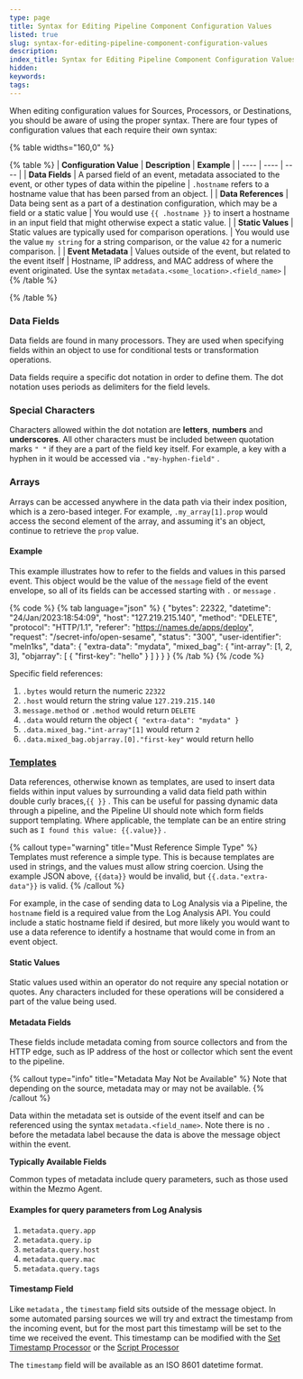 ```yaml
---
type: page
title: Syntax for Editing Pipeline Component Configuration Values
listed: true
slug: syntax-for-editing-pipeline-component-configuration-values
description: 
index_title: Syntax for Editing Pipeline Component Configuration Values
hidden: 
keywords: 
tags: 
---
```



When editing configuration values for Sources, Processors, or Destinations, you should be aware of using the proper syntax. There are four types of configuration values that each require their own syntax:

{% table widths="160,0" %}

{% table %}
| **Configuration Value** | **Description** | **Example** | 
| ---- | ---- | ---- | 
| **Data Fields** | A parsed field of an event, metadata associated to the event, or other types of data within the pipeline | `.hostname` refers to a hostname value that has been parsed from an object. | 
| **Data References** | Data being sent as a part of a destination configuration, which may be a field or a static value | You would use `{{ .hostname }}` to insert a hostname in an input field that might otherwise expect a static value. | 
| **Static Values** | Static values are typically used for comparison operations. | You would use the value `my string` for a string comparison, or the value `42` for a numeric comparison. | 
| **Event Metadata** | Values outside of the event, but related to the event itself | Hostname, IP address, and MAC address of where the event originated. Use the syntax `metadata.<some_location>.<field_name>` | 
{% /table %}

{% /table %}

### Data Fields

Data fields are found in many processors. They are used when specifying fields within an object to use for conditional tests or transformation operations.

Data fields require a specific dot notation in order to define them. The dot notation uses periods as delimiters for the field levels.

### Special Characters

Characters allowed within the dot notation are **letters**, **numbers** and **underscores**. All other characters must be included between quotation marks `" "` if they are a part of the field key itself. For example, a key with a hyphen in it would be accessed via `."my-hyphen-field"` .

### Arrays

Arrays can be accessed anywhere in the data path via their index position, which is a zero-based integer. For example, `.my_array[1].prop` would access the second element of the array, and assuming it's an object, continue to retrieve the `prop` value.


#### Example

This example illustrates how to refer to the fields and values in this parsed event. This object would be the value of the `message` field of the event envelope, so all of its fields can be accessed starting with `.` or `message` .

{% code %}
{% tab language="json" %}
{
"bytes": 22322,
"datetime": "24/Jan/2023:18:54:09",
"host": "127.219.215.140",
"method": "DELETE",
"protocol": "HTTP/1.1",
"referer": "https://names.de/apps/deploy",
"request": "/secret-info/open-sesame",
"status": "300",
"user-identifier": "meln1ks",
"data": {
"extra-data": "mydata",
"mixed_bag": {
"int-array": [1, 2, 3],
"objarray": [
{
"first-key": "hello"
}
]
}
}
}
{% /tab %}
{% /code %}

Specific field references:

1. `.bytes` would return the numeric `22322`
2. `.host` would return the string value `127.219.215.140`
3. `message.method` or `.method` would return `DELETE`
4. `.data` would return the object `{ "extra-data": "mydata" }`
5. `.data.mixed_bag."int-array"[1]` would return `2`
6. `.data.mixed_bag.objarray.[0]."first-key"` would return hello

### [Templates](https://docs.mezmo.com/telemetry-pipelines/syntax-for-editing-pipeline-component-configuration-values#templates)

Data references, otherwise known as templates, are used to insert data fields within input values by surrounding a valid data field path within double curly braces,`{{ }}` . This can be useful for passing dynamic data through a pipeline, and the Pipeline UI should note which form fields support templating. Where applicable, the template can be an entire string such as `I found this value: {{.value}}` .

{% callout type="warning" title="Must Reference Simple Type" %}
Templates must reference a simple type. This is because templates are used in strings, and the values must allow string coercion. Using the example JSON above, `{{data}}` would be invalid, but `{{.data."extra-data"}}` is valid.
{% /callout %}

For example, in the case of sending data to Log Analysis via a Pipeline, the `hostname` field is a required value from the Log Analysis API. You could include a static hostname field if desired, but more likely you would want to use a data reference to identify a hostname that would come in from an event object.


#### Static Values

Static values used within an operator do not require any special notation or quotes. Any characters included for these operations will be considered a part of the value being used.


#### Metadata Fields

These fields include metadata coming from source collectors and from the HTTP edge, such as IP address of the host or collector which sent the event to the pipeline.

{% callout type="info" title="Metadata May Not be Available" %}
Note that depending on the source, metadata may or may not be available.
{% /callout %}

Data within the metadata set is outside of the event itself and can be referenced using the syntax `metadata.<field_name>`. Note there is no `.` before the metadata label because the data is above the message object within the event.

**Typically Available Fields**

Common types of metadata include query parameters, such as those used within the Mezmo Agent.


#### Examples for query parameters from Log Analysis

1. `metadata.query.app`
2. `metadata.query.ip`
3. `metadata.query.host`
4. `metadata.query.mac`
5. `metadata.query.tags`


#### Timestamp Field

Like `metadata` , the `timestamp` field sits outside of the message object. In some automated parsing sources we will try and extract the timestamp from the incoming event, but for the most part this timestamp will be set to the time we received the event. This timestamp can be modified with the [Set Timestamp Processor](https://docs.mezmo.com/telemetry-pipelines/set-timestamp-processor) or the [Script Processor](https://docs.mezmo.com/telemetry-pipelines/js-script-processor)

The `timestamp` field will be available as an ISO 8601 datetime format.